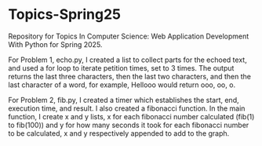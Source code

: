 # Topics-Spring25
Repository for Topics In Computer Science: Web Application Development With Python for Spring 2025.

For Problem 1, echo.py, I created a list to collect parts for the echoed text, and used a for loop to iterate petition times, set to 3 times. The output returns the last three characters, then the last two characters, and then the last character of a word, for example, Hellooo would return ooo, oo, o.

For Problem 2, fib.py, I created a timer which establishes the start, end, execution time, and result. I also created a fibonacci function. In the main function, I create x and y lists, x for each fibonacci number calculated (fib(1) to fib(100)) and y for how many seconds it took for each fibonacci number to be calculated, x and y respectively appended to add to the graph.
